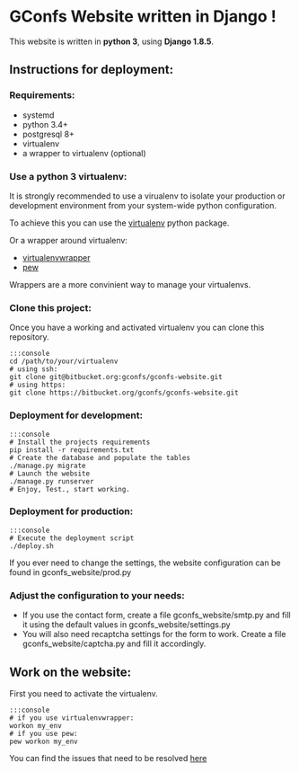 # GConfs Website written in Django !

This website is written in **python 3**, using **Django 1.8.5**.

## Instructions for deployment:

### Requirements:

* systemd
* python 3.4+
* postgresql 8+
* virtualenv
* a wrapper to virtualenv (optional)

### Use a python 3 virtualenv:

It is strongly recommended to use a virualenv to isolate your production or
development environment from your system-wide python configuration.

To achieve this you can use the
[virtualenv](https://virtualenv.readthedocs.org/en/latest/) python package.

Or a wrapper around virtualenv:

* [virtualenvwrapper](https://virtualenvwrapper.readthedocs.org/en/latest/)
* [pew](https://github.com/berdario/pew)

Wrappers are a more convinient way to manage your virtualenvs.

### Clone this project:

Once you have a working and activated virtualenv you can clone this repository.

    :::console
    cd /path/to/your/virtualenv
    # using ssh:
    git clone git@bitbucket.org:gconfs/gconfs-website.git
    # using https:
    git clone https://bitbucket.org/gconfs/gconfs-website.git

### Deployment for development:

    :::console
    # Install the projects requirements
    pip install -r requirements.txt
    # Create the database and populate the tables
    ./manage.py migrate
    # Launch the website
    ./manage.py runserver
    # Enjoy, Test., start working.


### Deployment for production:

    :::console
    # Execute the deployment script
    ./deploy.sh

If you ever need to change the settings, the website configuration can be
found in gconfs\_website/prod.py

### Adjust the configuration to your needs:

* If you use the contact form, create a file gconfs\_website/smtp.py and fill
  it using the default values in gconfs\_website/settings.py
* You will also need recaptcha settings for the form to work. Create a file
  gconfs\_website/captcha.py and fill it accordingly.

## Work on the website:

First you need to activate the virtualenv.

    :::console
    # if you use virtualenvwrapper:
    workon my_env
    # if you use pew:
    pew workon my_env

You can find the issues that need to be resolved [here](https://bitbucket.org/gconfs/gconfs-website/issues?status=new&status=open)
